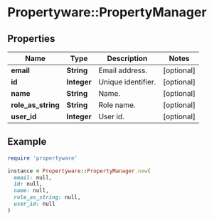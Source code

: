 # Propertyware::PropertyManager

## Properties

| Name | Type | Description | Notes |
| ---- | ---- | ----------- | ----- |
| **email** | **String** | Email address. | [optional] |
| **id** | **Integer** | Unique identifier. | [optional] |
| **name** | **String** | Name. | [optional] |
| **role_as_string** | **String** | Role name. | [optional] |
| **user_id** | **Integer** | User id. | [optional] |

## Example

```ruby
require 'propertyware'

instance = Propertyware::PropertyManager.new(
  email: null,
  id: null,
  name: null,
  role_as_string: null,
  user_id: null
)
```


